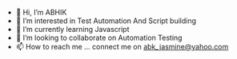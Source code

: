 - 👋 Hi, I’m ABHIK
- 👀 I’m interested in Test Automation And Script building
- 🌱 I’m currently learning Javascript
- 💞️ I’m looking to collaborate on Automation Testing
- 📫 How to reach me ... connect me on abk_jasmine@yahoo.com

<!---
Programmer-Admin/Programmer-Admin is a ✨ special ✨ repository because its `README.md` (this file) appears on your GitHub profile.
You can click the Preview link to take a look at your changes.
--->
